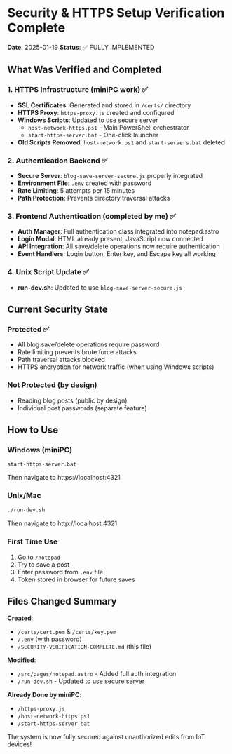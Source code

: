 # Security & HTTPS Setup Verification Complete

**Date**: 2025-01-19
**Status**: ✅ FULLY IMPLEMENTED

## What Was Verified and Completed

### 1. HTTPS Infrastructure (miniPC work) ✅
- **SSL Certificates**: Generated and stored in `/certs/` directory
- **HTTPS Proxy**: `https-proxy.js` created and configured
- **Windows Scripts**: Updated to use secure server
  - `host-network-https.ps1` - Main PowerShell orchestrator
  - `start-https-server.bat` - One-click launcher
- **Old Scripts Removed**: `host-network.ps1` and `start-servers.bat` deleted

### 2. Authentication Backend ✅
- **Secure Server**: `blog-save-server-secure.js` properly integrated
- **Environment File**: `.env` created with password
- **Rate Limiting**: 5 attempts per 15 minutes
- **Path Protection**: Prevents directory traversal attacks

### 3. Frontend Authentication (completed by me) ✅
- **Auth Manager**: Full authentication class integrated into notepad.astro
- **Login Modal**: HTML already present, JavaScript now connected
- **API Integration**: All save/delete operations now require authentication
- **Event Handlers**: Login button, Enter key, and Escape key all working

### 4. Unix Script Update ✅
- **run-dev.sh**: Updated to use `blog-save-server-secure.js`

## Current Security State

### Protected ✅
- All blog save/delete operations require password
- Rate limiting prevents brute force attacks
- Path traversal attacks blocked
- HTTPS encryption for network traffic (when using Windows scripts)

### Not Protected (by design)
- Reading blog posts (public by design)
- Individual post passwords (separate feature)

## How to Use

### Windows (miniPC)
```batch
start-https-server.bat
```
Then navigate to https://localhost:4321

### Unix/Mac
```bash
./run-dev.sh
```
Then navigate to http://localhost:4321

### First Time Use
1. Go to `/notepad`
2. Try to save a post
3. Enter password from `.env` file
4. Token stored in browser for future saves

## Files Changed Summary

**Created**:
- `/certs/cert.pem` & `/certs/key.pem`
- `/.env` (with password)
- `/SECURITY-VERIFICATION-COMPLETE.md` (this file)

**Modified**:
- `/src/pages/notepad.astro` - Added full auth integration
- `/run-dev.sh` - Updated to use secure server

**Already Done by miniPC**:
- `/https-proxy.js`
- `/host-network-https.ps1`
- `/start-https-server.bat`

The system is now fully secured against unauthorized edits from IoT devices!